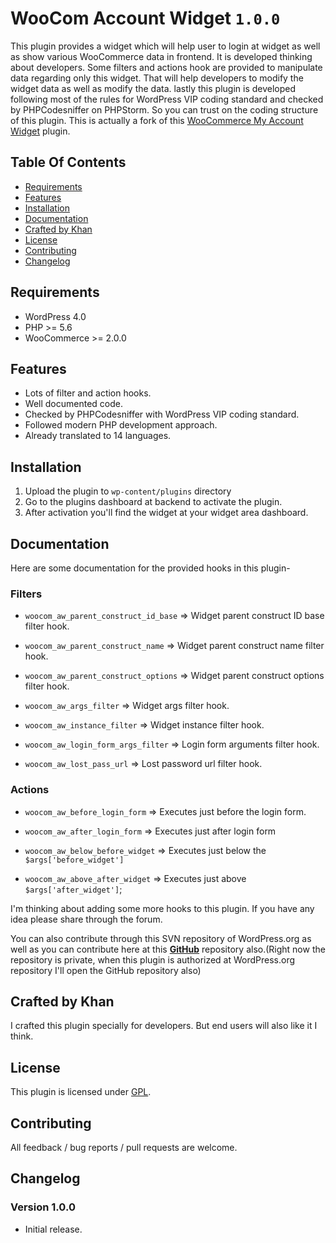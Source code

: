 # WooCom Account Widget `1.0.0`

This plugin provides a widget which will help user to login at widget as well as show various WooCommerce data in frontend. It is developed thinking about developers. Some filters and actions hook are provided to manipulate data regarding only this widget. That will help developers to modify the widget data as well as modify the data. lastly this plugin is developed following most of the rules for WordPress VIP coding standard and checked by PHPCodesniffer on PHPStorm. So you can trust on the coding structure of this plugin. This is actually a fork of this [WooCommerce My Account Widget](https://wordpress.org/plugins/woocommerce-my-account-widget/) plugin.

## Table Of Contents

* [Requirements](#requirements)
* [Features](#features)
* [Installation](#installation)
* [Documentation](#documentation)
* [Crafted by Khan](#crafted-by-khan)
* [License](#license)
* [Contributing](#contributing)
* [Changelog](#changelog)


## Requirements
* WordPress 4.0
* PHP >= 5.6
* WooCommerce >= 2.0.0

## Features
*   Lots of filter and action hooks.
*   Well documented code.
*   Checked by PHPCodesniffer with WordPress VIP coding standard.
*   Followed modern PHP development approach.
*   Already translated to 14 languages.

## Installation

1. Upload the plugin to `wp-content/plugins` directory
2. Go to the plugins dashboard at backend to activate the plugin.
3. After activation you\'ll find the widget at your widget area dashboard.

## Documentation
Here are some documentation for the provided hooks in this plugin-

### Filters

* `woocom_aw_parent_construct_id_base` => Widget parent construct ID base filter hook.

* `woocom_aw_parent_construct_name` => Widget parent construct name filter hook.

* `woocom_aw_parent_construct_options` => Widget parent construct options filter hook.

* `woocom_aw_args_filter` => Widget args filter hook.

* `woocom_aw_instance_filter` => Widget instance filter hook.

* `woocom_aw_login_form_args_filter` => Login form arguments filter hook.

* `woocom_aw_lost_pass_url` => Lost password url filter hook.

### Actions

* `woocom_aw_before_login_form` => Executes just before the login form.

* `woocom_aw_after_login_form` => Executes just after login form

* `woocom_aw_below_before_widget` => Executes just below the `$args['before_widget']`

* `woocom_aw_above_after_widget` => Executes just above `$args['after_widget']`;

I'm thinking about adding some more hooks to this plugin. If you have any idea please share through the forum.

You can also contribute through this SVN repository of WordPress.org as well as you can contribute here at this **[GitHub](https://github.com/rnaby/woocom-account-widget)** repository also.(Right now the repository is private, when this plugin is authorized at WordPress.org repository I'll open the GitHub repository also)

## Crafted by Khan

I crafted this plugin specially for developers. But end users will also like it I think. 

## License
This plugin is licensed under [GPL](https://www.gnu.org/licenses/gpl.txt).

## Contributing

All feedback / bug reports / pull requests are welcome.


## Changelog

### Version 1.0.0

* Initial release.

